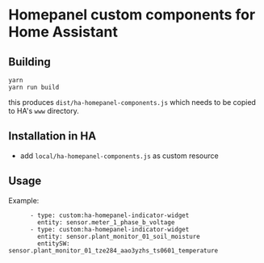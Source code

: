 # Homepanel custom components for Home Assistant

## Building

```
yarn
yarn run build
```

this produces `dist/ha-homepanel-components.js` which needs to be copied to HA's `www` directory.

## Installation in HA

- add `local/ha-homepanel-components.js` as custom resource

## Usage

Example:

```
      - type: custom:ha-homepanel-indicator-widget
        entity: sensor.meter_1_phase_b_voltage
      - type: custom:ha-homepanel-indicator-widget
        entity: sensor.plant_monitor_01_soil_moisture
        entitySW: sensor.plant_monitor_01_tze284_aao3yzhs_ts0601_temperature
```
